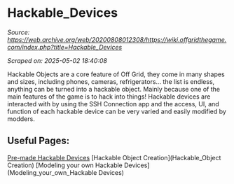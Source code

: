 # Hackable_Devices

*Source: https://web.archive.org/web/20200808012308/https://wiki.offgridthegame.com/index.php?title=Hackable_Devices*

*Scraped on: 2025-05-02 18:40:08*

Hackable Objects are a core feature of Off Grid, they come in many shapes and sizes, including phones, cameras, refrigerators... the list is endless, anything can be turned into a hackable object. Mainly because one of the main features of the game is to hack into things!
Hackable devices are interacted with by using the SSH Connection app and the access, UI, and function of each hackable device can be very varied and easily modified by modders.
## Useful Pages:
[Pre-made Hackable Devices](Pre-made_Hackable_Devices)
[Hackable Object Creation](Hackable_Object Creation)
[Modeling your own Hackable Devices](Modeling_your_own_Hackable Devices)